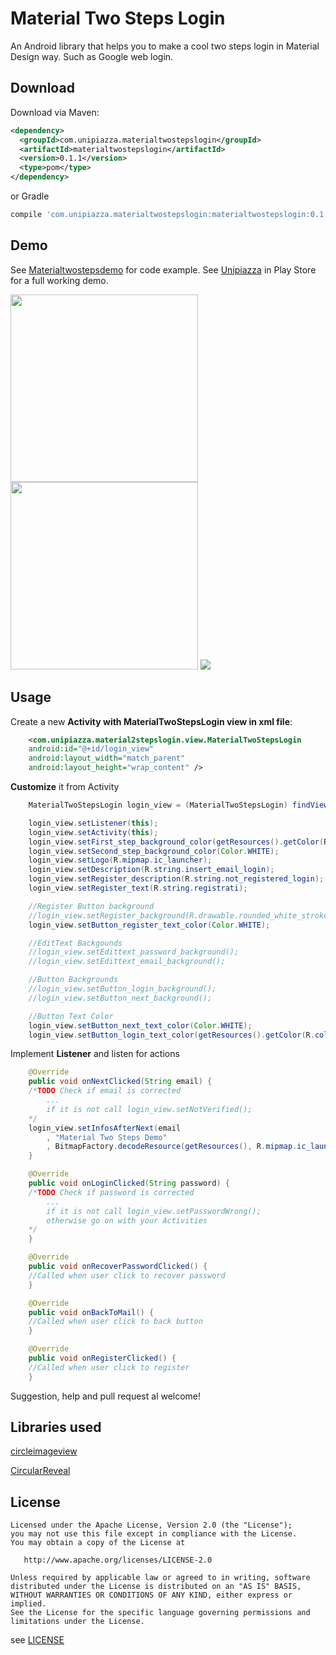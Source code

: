 Material Two Steps Login
======

An Android library that helps you to make a cool two steps login in Material Design way. Such as Google web login.

Download
--------

Download via Maven:

```xml
<dependency>
  <groupId>com.unipiazza.materialtwostepslogin</groupId>
  <artifactId>materialtwostepslogin</artifactId>
  <version>0.1.1</version>
  <type>pom</type>
</dependency>
```

or Gradle

```groovy
compile 'com.unipiazza.materialtwostepslogin:materialtwostepslogin:0.1.1'
```

Demo
-------------
See [Materialtwostepsdemo](https://github.com/unipiazza/unipiazza-android-twostepslogin/tree/master/materialtwostepsdemo) for code example.
See [Unipiazza](https://play.google.com/store/apps/details?id=com.unipiazza.utentiapp) in Play Store for a full working demo.

<img src="https://github.com/unipiazza/unipiazza-android-twostepslogin/blob/master/art/demo1.png" width="300">
<img src="https://github.com/unipiazza/unipiazza-android-twostepslogin/blob/master/art/demo2.png" width="300">


<img src="https://github.com/unipiazza/unipiazza-android-twostepslogin/blob/master/art/demo.gif">

Usage
-------------
Create a new **Activity with MaterialTwoStepsLogin view in xml file**:

```xml
	<com.unipiazza.material2stepslogin.view.MaterialTwoStepsLogin
	android:id="@+id/login_view"
	android:layout_width="match_parent"
	android:layout_height="wrap_content" />
```

**Customize** it from Activity

```java
	MaterialTwoStepsLogin login_view = (MaterialTwoStepsLogin) findViewById(R.id.login_view);

	login_view.setListener(this);
	login_view.setActivity(this);
	login_view.setFirst_step_background_color(getResources().getColor(R.color.colorPrimary));
	login_view.setSecond_step_background_color(Color.WHITE);
	login_view.setLogo(R.mipmap.ic_launcher);
	login_view.setDescription(R.string.insert_email_login);
	login_view.setRegister_description(R.string.not_registered_login);
	login_view.setRegister_text(R.string.registrati);

	//Register Button background
	//login_view.setRegister_background(R.drawable.rounded_white_stroke_button);
	login_view.setButton_register_text_color(Color.WHITE);

	//EditText Backgounds
	//login_view.setEdittext_password_background();
	//login_view.setEdittext_email_background();

	//Button Backgrounds
	//login_view.setButton_login_background();
	//login_view.setButton_next_background();

	//Button Text Color
	login_view.setButton_next_text_color(Color.WHITE);
	login_view.setButton_login_text_color(getResources().getColor(R.color.colorPrimary));
```

Implement **Listener** and listen for actions


```java
	@Override
	public void onNextClicked(String email) {
	/*TODO Check if email is corrected
	    ...
	    if it is not call login_view.setNotVerified();
	*/
	login_view.setInfosAfterNext(email
		, "Material Two Steps Demo"
		, BitmapFactory.decodeResource(getResources(), R.mipmap.ic_launcher));
	}

	@Override
	public void onLoginClicked(String password) {
	/*TODO Check if password is corrected
	    ...
	    if it is not call login_view.setPasswordWrong();
	    otherwise go on with your Activities
	*/
	}

	@Override
	public void onRecoverPasswordClicked() {
	//Called when user click to recover password
	}

	@Override
	public void onBackToMail() {
	//Called when user click to back button
	}

	@Override
	public void onRegisterClicked() {
	//Called when user click to register
	}
```

Suggestion, help and pull request al welcome!

Libraries used
-------
[circleimageview](https://github.com/hdodenhof/CircleImageView)

[CircularReveal](https://github.com/ozodrukh/CircularReveal)

License
-------

    Licensed under the Apache License, Version 2.0 (the "License");
    you may not use this file except in compliance with the License.
    You may obtain a copy of the License at

       http://www.apache.org/licenses/LICENSE-2.0

    Unless required by applicable law or agreed to in writing, software
    distributed under the License is distributed on an "AS IS" BASIS,
    WITHOUT WARRANTIES OR CONDITIONS OF ANY KIND, either express or implied.
    See the License for the specific language governing permissions and
    limitations under the License.

see [LICENSE](https://github.com/unipiazza/unipiazza-android-twostepslogin/blob/master/LICENSE)


